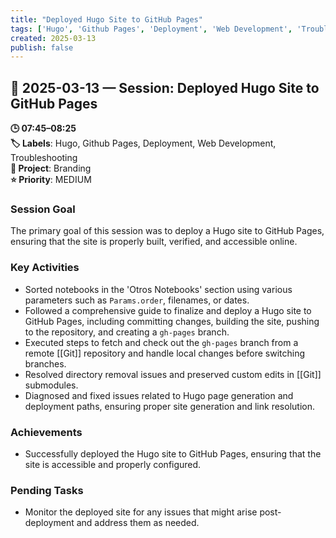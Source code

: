 ```yaml
---
title: "Deployed Hugo Site to GitHub Pages"
tags: ['Hugo', 'Github Pages', 'Deployment', 'Web Development', 'Troubleshooting']
created: 2025-03-13
publish: false
---
```


## 📅 2025-03-13 — Session: Deployed Hugo Site to GitHub Pages

**🕒 07:45–08:25**  
**🏷️ Labels**: Hugo, Github Pages, Deployment, Web Development, Troubleshooting  
**📂 Project**: Branding  
**⭐ Priority**: MEDIUM  


### Session Goal
The primary goal of this session was to deploy a Hugo site to GitHub Pages, ensuring that the site is properly built, verified, and accessible online.

### Key Activities
- Sorted notebooks in the 'Otros Notebooks' section using various parameters such as `Params.order`, filenames, or dates.
- Followed a comprehensive guide to finalize and deploy a Hugo site to GitHub Pages, including committing changes, building the site, pushing to the repository, and creating a `gh-pages` branch.
- Executed steps to fetch and check out the `gh-pages` branch from a remote [[Git]] repository and handle local changes before switching branches.
- Resolved directory removal issues and preserved custom edits in [[Git]] submodules.
- Diagnosed and fixed issues related to Hugo page generation and deployment paths, ensuring proper site generation and link resolution.

### Achievements
- Successfully deployed the Hugo site to GitHub Pages, ensuring that the site is accessible and properly configured.

### Pending Tasks
- Monitor the deployed site for any issues that might arise post-deployment and address them as needed.
